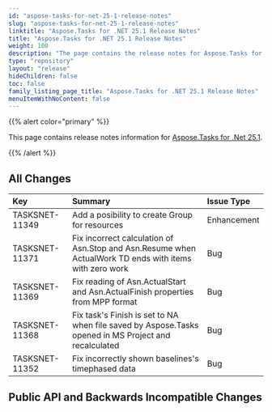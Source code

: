 ```yaml
---
id: "aspose-tasks-for-net-25-1-release-notes"
slug: "aspose-tasks-for-net-25-1-release-notes"
linktitle: "Aspose.Tasks for .NET 25.1 Release Notes"
title: "Aspose.Tasks for .NET 25.1 Release Notes"
weight: 100
description: "The page contains the release notes for Aspose.Tasks for .NET 25.1."
type: "repository"
layout: "release"
hideChildren: false
toc: false
family_listing_page_title: "Aspose.Tasks for .NET 25.1 Release Notes"
menuItemWithNoContent: false
---
```


{{% alert color="primary" %}} 

This page contains release notes information for [Aspose.Tasks for .Net 25.1](https://releases.aspose.com/tasks/net/new-releases/aspose.tasks-for-.net-25.1/).

{{% /alert %}}

## **All Changes**

|**Key**|**Summary**|**Issue Type**|
| :- | :- | :- |
| TASKSNET-11349 | Add a posibility to create Group for resources | Enhancement |
| TASKSNET-11371 | Fix incorrect calculation of Asn.Stop and Asn.Resume when ActualWork TD ends with items with zero work | Bug |
| TASKSNET-11369 | Fix reading of Asn.ActualStart and Asn.ActualFinish properties from MPP format | Bug |
| TASKSNET-11368 | Fix task's Finish is set to NA when file saved by Aspose.Tasks opened in MS Project and recalculated | Bug |
| TASKSNET-11352 | Fix incorrectly shown baselines's timephased data | Bug |

## **Public API and Backwards Incompatible Changes**
